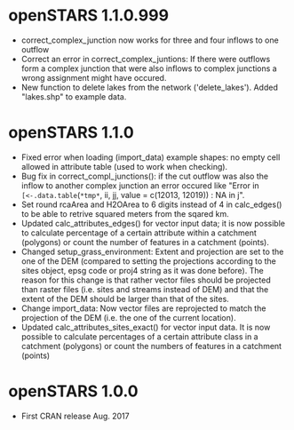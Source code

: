 # openSTARS 1.1.0.999

* correct_complex_junction now works for three and four inflows to one outflow
* Correct an error in correct_complex_juntions: If there were outflows form a 
  complex junction that were also inflows to complex junctions a wrong assignment
  might have occured.
* New function to delete lakes from the network ('delete_lakes'). Added "lakes.shp"
  to example data.

# openSTARS 1.1.0

* Fixed error when loading (import_data) example shapes: no empty cell allowed
  in attribute table (used to work when checking).
* Bug fix in correct_compl_junctions(): if the cut outflow was also the inflow
  to another complex junction an error occured like
  "Error in `[<-.data.table`(`*tmp*`, ii, jj, value = c(12013, 12019)) :  NA in j".
* Set round rcaArea and H2OArea to 6 digits instead of 4 in calc_edges() to be 
  able to retrive squared meters from the sqared km.
* Updated calc_attributes_edges() for vector input data; it is now possible to 
  calculate percentage of a certain attribute within a catchment (polygons) or 
  count the number of features in a catchment (points).
* Changed setup_grass_environment: Extent and projection are set to the one of the
  DEM (compared to setting the projections according to the sites object, epsg 
  code or proj4 string as it was done before). The reason for this change is 
  that rather vector files should be projected than raster files (i.e. sites and 
  streams instead of DEM) and that the extent of the DEM should be larger than 
  that of the sites.
* Change import_data: Now vector files are reprojected to match the projection 
  of the DEM (i.e. the one of the current location).
* Updated calc_attributes_sites_exact() for vector input data. It is now possible
  to calculate percentages of a certain attribute class in a catchment (polygons)
  or count the numbers of features in a catchment (points)

# openSTARS 1.0.0

* First CRAN release Aug. 2017



